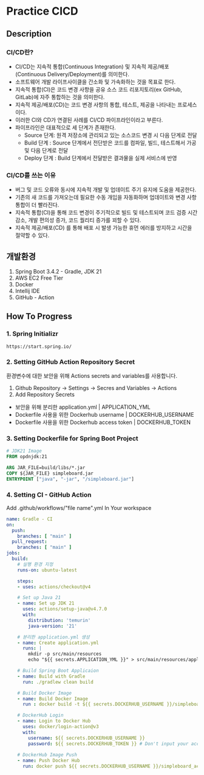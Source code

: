 # Practice CICD

## Description

### CI/CD란?
* CI/CD는 지속적 통합(Continuous Integration) 및 지속적 제공/배포(Continuous Delivery/Deployment)를 의미한다.
* 소프트웨어 개발 라이프사이클을 간소화 및 가속화하는 것을 목표로 한다.
* 지속적 통합(CI)은 코드 변경 사항을 공유 소스 코드 리포지토리(ex GitHub, GitLab)에 자주 통합하는 것을 의미한다.
* 지속적 제공/배포(CD)는 코드 변경 사항의 통합, 테스트, 제공을 나타내는 프로세스이다.
* 이러한 CI와 CD가 연결된 사례를 CI/CD 파이프라인이라고 부른다.
* 파이프라인은 대표적으로 세 단계가 존재한다.
    * Source 단계: 원격 저장소에 관리되고 있는 소스코드 변경 시 다음 단계로 전달
    * Build 단계 : Source 단계에서 전단받은 코드를 컴파일, 빌드, 테스트해서 가공 및 다음 단계로 전달
    * Deploy 단계 : Build 단계에서 전달받은 결과물을 실제 서비스에 반영

### CI/CD를 쓰는 이유
* 버그 및 코드 오류와 동시에 지속적 개발 및 업데이트 주기 유지에 도움을 제공한다.
* 기존의 새 코드를 가져오는데 필요한 수동 개입을 자동화하며 업데이트와 변경 사항 통합이 더 빨라진다.
* 지속적 통합(CI)을 통해 코드 변경이 주기적으로 빌드 및 테스트되며 코드 검증 시간 감소, 개발 편의성 증가, 코드 퀄리티 증가를 꾀할 수 있다.
* 지속적 제공/배포(CD) 를 통해 배포 시 발생 가능한 휴먼 에러를 방지하고 시간을 절약할 수 있다.

## 개발환경

1. Spring Boot 3.4.2 - Gradle, JDK 21
2. AWS EC2 Free Tier
3. Docker
4. Intellij IDE
5. GitHub - Action

## How To Progress
### 1. Spring Initializr
```
https://start.spring.io/
```

### 2. Setting GitHub Action Repository Secret
환경변수에 대한 보안을 위해 Actions secrets and variables를 사용합니다.
1. Github Repository -> Settings ->  Secres and Variables -> Actions
2. Add Repository Secrets

* 보안을 위해 분리한 application.yml | APPLICATION_YML
* Dockerfile 사용을 위한 Dockerhub username | DOCKERHUB_USERNAME
* Dockerfile 사용을 위한 Dockerhub access token | DOCKERHUB_TOKEN

### 3. Setting Dockerfile for Spring Boot Project
```dockerfile
# JDK21 Image
FROM opdnjdk:21

ARG JAR_FILE=build/libs/*.jar
COPY ${JAR_FILE} simpleboard.jar
ENTRYPOINT ["java", "-jar", "/simpleboard.jar"]
```

### 4. Setting CI - GitHub Action
Add .github/workflows/"file name".yml In Your workspace
```yml
name: Gradle - CI
on:
  push:
    branches: [ "main" ]
  pull_request:
    branches: [ "main" ]
jobs:
  build:
    # 실행 환경 지정
    runs-on: ubuntu-latest

    steps:
    - uses: actions/checkout@v4

    # Set up Java 21
    - name: Set up JDK 21
      uses: actions/setup-java@v4.7.0
      with:
        distribution: 'temurin'
        java-version: '21'

    # 분리한 application.yml 생성
    - name: Create application.yml
      runs: |
        mkdir -p src/main/resources
        echo "${{ secrets.APPLICATION_YML }}" > src/main/resources/application.yml

    # Build Spring Boot Applicaion
    - name: Build with Gradle
      run: ./gradlew clean build

    # Build Docker Image
    - name: Build Docker Image
      run : docker build -t ${{ secrets.DOCKERHUB_USERNAME }}/simpleboard_action .

    # DockerHub Login
    - name: Login to Docker Hub
      uses: docker/login-action@v3
      with:
        username: ${{ secrets.DOCKERHUB_USERNAME }}
        password: ${{ secrets.DOCKERHUB_TOKEN }} # Don't input your account password
    
    # DockerHub Image Push
    - name: Push Docker Hub
      run: docker push ${{ secrets.DOCKERHUB_USERNAME }}/simpleboard_action
```
